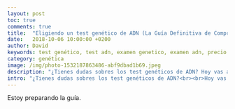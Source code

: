 ```yaml
---
layout: post
toc: true
comments: true
title:  "Eligiendo un test genético de ADN (La Guía Definitiva de Compra) [2018]"
date:   2018-10-06 10:00:00 +0200
author: David
keywords: test genético, test adn, examen genetico, examen adn, precio
category: genética
image: /img/photo-1532187863486-abf9dbad1b69.jpeg
description: "¿Tienes dudas sobres los test genéticos de ADN? Hoy vas a aprender exactamente como elegir uno en función de tus necesidades."
intro: "¿Tienes dudas sobres los test genéticos de ADN?<br><br>Hoy vas a aprender **exactamente** como elegir uno en función de tus necesidades.<br><br>De hecho son los mismos pasos que he seguido yo para mi y para recomendar a elegir uno a mi familia.<br><br>Vamos a empezar."
---
```


Estoy preparando la guía.
